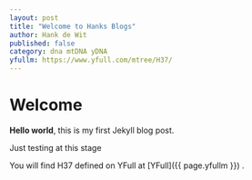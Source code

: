 ```yaml
---
layout: post
title: "Welcome to Hanks Blogs"
author: Hank de Wit
published: false
category: dna mtDNA yDNA
yfullm: https://www.yfull.com/mtree/H37/
---
```


# Welcome

**Hello world**, this is my first Jekyll blog post.

Just testing at this stage

You will find H37 defined on YFull at [YFull]({{ page.yfullm }}) .
